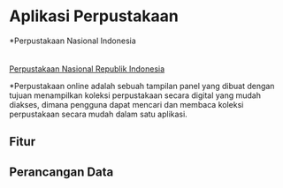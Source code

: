 # Aplikasi Perpustakaan

*Perpustakaan Nasional Indonesia
<br>
<br>
<br>
<a href="https://www.perpusnas.go.id/directory.php?lang=id&id=Perpustakaan%20Online">Perpustakaan Nasional Republik Indonesia</a>




*Perpustakaan online adalah sebuah tampilan panel yang dibuat dengan tujuan menampilkan koleksi perpustakaan secara digital yang mudah diakses, dimana pengguna dapat mencari dan membaca koleksi perpustakaan secara mudah dalam satu aplikasi.





## Fitur




## Perancangan Data
